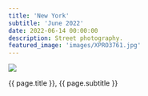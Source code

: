 ```yaml
---
title: 'New York'
subtitle: 'June 2022'
date: 2022-06-14 00:00:00
description: Street photography.
featured_image: 'images/XPRO3761.jpg'
---
```


![]({{site.baseurl}}/images/XPRO3761.jpg)

<div class="wrap">

<p>{{ page.title }}, {{ page.subtitle }}</p>

</div>

